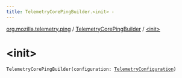 ```yaml
---
title: TelemetryCorePingBuilder.<init> - 
---
```


[org.mozilla.telemetry.ping](../index.html) / [TelemetryCorePingBuilder](index.html) / [&lt;init&gt;](./-init-.html)

# &lt;init&gt;

`TelemetryCorePingBuilder(configuration: `[`TelemetryConfiguration`](../../org.mozilla.telemetry.config/-telemetry-configuration/index.html)`)`